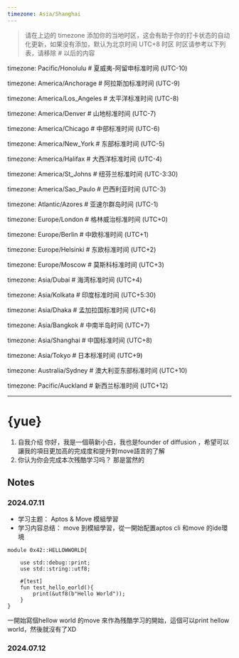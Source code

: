 ```yaml
---
timezone: Asia/Shanghai
---
```


> 请在上边的 timezone 添加你的当地时区，这会有助于你的打卡状态的自动化更新，如果没有添加，默认为北京时间 UTC+8 时区
> 时区请参考以下列表，请移除 # 以后的内容

timezone: Pacific/Honolulu # 夏威夷-阿留申标准时间 (UTC-10)

timezone: America/Anchorage # 阿拉斯加标准时间 (UTC-9)

timezone: America/Los_Angeles # 太平洋标准时间 (UTC-8)

timezone: America/Denver # 山地标准时间 (UTC-7)

timezone: America/Chicago # 中部标准时间 (UTC-6)

timezone: America/New_York # 东部标准时间 (UTC-5)

timezone: America/Halifax # 大西洋标准时间 (UTC-4)

timezone: America/St_Johns # 纽芬兰标准时间 (UTC-3:30)

timezone: America/Sao_Paulo # 巴西利亚时间 (UTC-3)

timezone: Atlantic/Azores # 亚速尔群岛时间 (UTC-1)

timezone: Europe/London # 格林威治标准时间 (UTC+0)

timezone: Europe/Berlin # 中欧标准时间 (UTC+1)

timezone: Europe/Helsinki # 东欧标准时间 (UTC+2)

timezone: Europe/Moscow # 莫斯科标准时间 (UTC+3)

timezone: Asia/Dubai # 海湾标准时间 (UTC+4)

timezone: Asia/Kolkata # 印度标准时间 (UTC+5:30)

timezone: Asia/Dhaka # 孟加拉国标准时间 (UTC+6)

timezone: Asia/Bangkok # 中南半岛时间 (UTC+7)

timezone: Asia/Shanghai # 中国标准时间 (UTC+8)

timezone: Asia/Tokyo # 日本标准时间 (UTC+9)

timezone: Australia/Sydney # 澳大利亚东部标准时间 (UTC+10)

timezone: Pacific/Auckland # 新西兰标准时间 (UTC+12)

---

# {yue}

1. 自我介绍
  你好，我是一個萌新小白，我也是founder of diffusion ，希望可以讓我的項目更加高的完成度和提升對move語言的了解
2. 你认为你会完成本次残酷学习吗？
那是當然的
## Notes

<!-- Content_START -->

### 2024.07.11



- 学习主题： Aptos & Move 模組學習
- 学习内容总结：
move 到模組學習，從一開始配置aptos cli 和move 的ide環境
```move
module 0x42::HELLOWWORLD{

    use std::debug::print;
    use std::string::utf8;

    #[test]
    fun test_hello_eorld(){
        print(&utf8(b"Hello World")); 
    }
}
````
一開始寫個hellow world 的move 來作為残酷学习的開始，這個可以print hellow world，然後就沒有了XD

### 2024.07.12

<!-- Content_END -->
